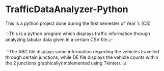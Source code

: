 # TrafficDataAnalyzer-Python

This is a python project done during the first semester of Year 1. (CS)

⁘This is a python program which displays traffic information through analyzing tabular data given in a certain CSV file.📈

⁘The ABC file displays some information regarding the vehicles travelled through certain junctions, while DE file displays the vehicle counts within the 2 junctions graphically(Implemented using Tkinter). 📊
